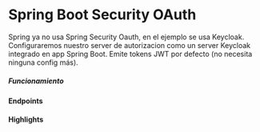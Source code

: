 
# Spring Boot Security OAuth

Spring ya no usa Spring Security Oauth, en el ejemplo se usa Keycloak.
Configuraremos nuestro server de autorizacion como un server Keycloak integrado en app Spring Boot. Emite tokens JWT
por defecto (no necesita ninguna config más).


##### Funcionamiento


#### Endpoints


#### Highlights


